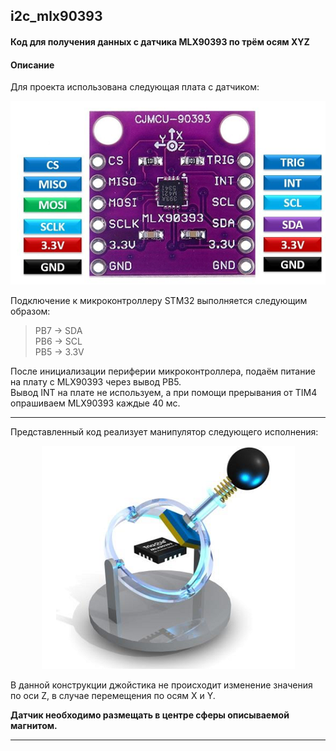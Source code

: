 ## i2c_mlx90393
#### Код для получения данных с датчика MLX90393 по трём осям XYZ

#### Описание
Для проекта использована следующая плата с датчиком:

<p align="center">
    <img src="git_image/image2.png" style="height: 306; width: 525; object-fit: contain">
</p>

Подключение к микроконтроллеру STM32 выполняется следующим образом:

>PB7 -> SDA  
>PB6 -> SCL  
>PB5 -> 3.3V  

После инициализации периферии микроконтроллера, подаём питание на плату c MLX90393 через вывод PB5.  
Вывод INT на плате не используем, а при помощи прерывания от TIM4 опрашиваем MLX90393 каждые 40 мс.  
___
Представленный код реализует манипулятор следующего исполнения:  
<p align="center">
    <img src="git_image/image1.png" style="height: 357; width: 405; object-fit: contain">
</p>  

В данной конструкции джойстика не происходит изменение значения по оси Z, в случае перемещения по осям X и Y.  

**Датчик необходимо размещать в центре сферы описываемой магнитом.**  



---